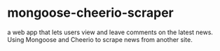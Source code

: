 # mongoose-cheerio-scraper
a web app that lets users view and leave comments on the latest news. Using Mongoose and Cheerio to scrape news from another site.
